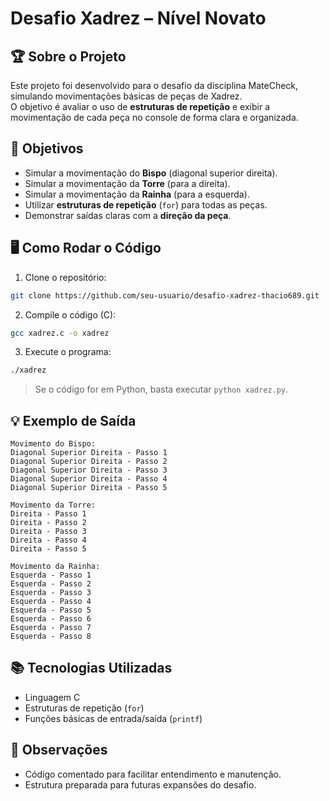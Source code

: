 # Desafio Xadrez – Nível Novato

## 🏆 Sobre o Projeto
Este projeto foi desenvolvido para o desafio da disciplina MateCheck, simulando movimentações básicas de peças de Xadrez.  
O objetivo é avaliar o uso de **estruturas de repetição** e exibir a movimentação de cada peça no console de forma clara e organizada.

## 📌 Objetivos
- Simular a movimentação do **Bispo** (diagonal superior direita).  
- Simular a movimentação da **Torre** (para a direita).  
- Simular a movimentação da **Rainha** (para a esquerda).  
- Utilizar **estruturas de repetição** (`for`) para todas as peças.  
- Demonstrar saídas claras com a **direção da peça**.

## 🖥️ Como Rodar o Código
1. Clone o repositório:
```bash
git clone https://github.com/seu-usuario/desafio-xadrez-thacio689.git
````

2. Compile o código (C):

```bash
gcc xadrez.c -o xadrez
```

3. Execute o programa:

```bash
./xadrez
```

> Se o código for em Python, basta executar `python xadrez.py`.

## 💡 Exemplo de Saída

```
Movimento do Bispo:
Diagonal Superior Direita - Passo 1
Diagonal Superior Direita - Passo 2
Diagonal Superior Direita - Passo 3
Diagonal Superior Direita - Passo 4
Diagonal Superior Direita - Passo 5

Movimento da Torre:
Direita - Passo 1
Direita - Passo 2
Direita - Passo 3
Direita - Passo 4
Direita - Passo 5

Movimento da Rainha:
Esquerda - Passo 1
Esquerda - Passo 2
Esquerda - Passo 3
Esquerda - Passo 4
Esquerda - Passo 5
Esquerda - Passo 6
Esquerda - Passo 7
Esquerda - Passo 8
```

## 📚 Tecnologias Utilizadas

* Linguagem C
* Estruturas de repetição (`for`)
* Funções básicas de entrada/saída (`printf`)

## 📌 Observações

* Código comentado para facilitar entendimento e manutenção.
* Estrutura preparada para futuras expansões do desafio.

